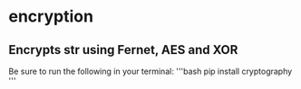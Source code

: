 # encryption
## Encrypts str using Fernet, AES and XOR


Be sure to run the following in your terminal:
'''bash
pip install cryptography
'''
